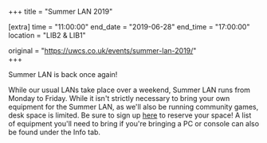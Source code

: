 +++
title = "Summer LAN 2019"

[extra]
time = "11:00:00"
end_date = "2019-06-28"
end_time = "17:00:00"
location = "LIB2 & LIB1"

original = "https://uwcs.co.uk/events/summer-lan-2019/"    
+++

Summer LAN is back once again\!

While our usual LANs take place over a weekend, Summer LAN runs from Monday to Friday. While it isn't strictly necessary to bring your own equipment for the Summer LAN, as we'll also be running community games, desk space is limited. Be sure to sign up [here](https://warwick.gg/events/summer-lan-2019) to reserve your space\! A list of equipment you'll need to bring if you're bringing a PC or console can also be found under the Info tab.

